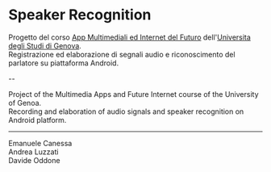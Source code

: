 # Speaker Recognition
Progetto del corso [App Multimediali ed Internet del Futuro](http://www.dsp.diten.unige.it/index.php/teachings/multimedia-apps-and-future-internet) dell'[Universita degli Studi di Genova](https://unige.it/).<br/>
Registrazione ed elaborazione di segnali audio e riconoscimento del parlatore su piattaforma Android.<br/>

--

Project of the Multimedia Apps and Future Internet course of the University of Genoa. <br/>
Recording and elaboration of audio signals and speaker recognition on Android platform.

---

Emanuele Canessa<br/>
Andrea Luzzati<br/>
Davide Oddone

